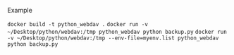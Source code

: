 Example


```docker build -t python_webdav .```
```docker run -v ~/Desktop/python/webdav:/tmp python_webdav python backup.py```
```docker run -v ~/Desktop/python/webdav:/tmp --env-file=myenv.list python_webdav python backup.py```
